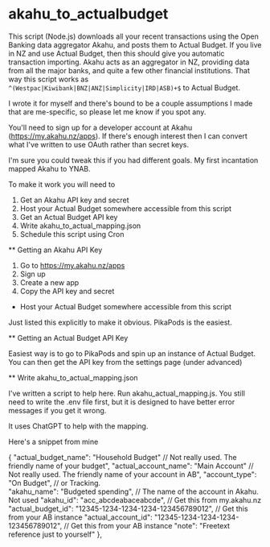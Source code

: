 # akahu_to_actualbudget

This script (Node.js) downloads all your recent transactions using the Open Banking data aggregator Akahu, and posts them to Actual Budget.  If you live in NZ and use Actual Budget, then this should give you automatic transaction importing.
Akahu acts as an aggregator in NZ, providing data from all the major banks, and quite a few other financial institutions.  That way this script works as `^(Westpac|Kiwibank|BNZ|ANZ|Simplicity|IRD|ASB)+$` to Actual Budget.

I wrote it for myself and there's bound to be a couple assumptions I made that are me-specific, so please let me know if you spot any.  

You'll need to sign up for a developer account at Akahu (https://my.akahu.nz/apps).  If there's enough interest then I can convert what I've written to use OAuth rather than secret keys.

I'm sure you could tweak this if you had different goals.  My first incantation mapped Akahu to YNAB.

To make it work you will need to 
1. Get an Akahu API key and secret
2. Host your Actual Budget somewhere accessible from this script
3. Get an Actual Budget API key
4. Write akahu_to_actual_mapping.json 
5. Schedule this script using Cron


** Getting an Akahu API Key

1. Go to https://my.akahu.nz/apps
2. Sign up
3. Create a new app
4. Copy the API key and secret

* Host your Actual Budget somewhere accessible from this script

Just listed this explicitly to make it obvious.  PikaPods is the easiest.

** Getting an Actual Budget API Key

Easiest way is to go to PikaPods and spin up an instance of Actual Budget.  
You can then get the API key from the settings page (under advanced)

** Write akahu_to_actual_mapping.json

I've written a script to help here.  Run akahu_actual_mapping.js.
You still need to write the .env file first, but it is designed to have better error messages if you get it wrong.

It uses ChatGPT to help with the mapping.

Here's a snippet from mine

  {
    "actual_budget_name": "Household Budget" // Not really used.  The friendly name of your budget",
    "actual_account_name": "Main Account" // Not really used.  The friendly name of your account in AB",
    "account_type": "On Budget", // or Tracking.  
    "akahu_name": "Budgeted spending", // The name of the account in Akahu. Not used
    "akahu_id": "acc_abcdeabaceabcde", // Get this from my.akahu.nz
    "actual_budget_id": "12345-1234-1234-1234-123456789012", // Get this from your AB instance
    "actual_account_id": "12345-1234-1234-1234-123456789012", // Get this from your AB instance
    "note": "Freetext reference just to yourself"
  },



